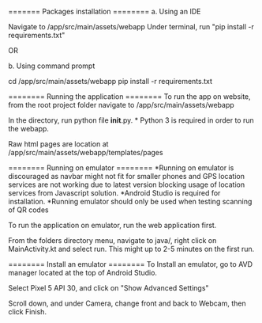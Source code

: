 ======= Packages installation ========
a. Using an IDE

Navigate to /app/src/main/assets/webapp
Under terminal, run "pip install -r requirements.txt"

OR

b. Using command prompt

cd <path to main project folder>/app/src/main/assets/webapp
pip install -r requirements.txt


======== Running the application ========
To run the app on website, from the root project folder navigate to /app/src/main/assets/webapp

In the directory, run python file __init__.py. * Python 3 is required in order to run the webapp.

Raw html pages are location at /app/src/main/assets/webapp/templates/pages


======== Running on emulator ========
*Running on emulator is discouraged as navbar might not fit for smaller phones and GPS location services are not working due to latest version blocking usage of location services from Javascript solution.
*Android Studio is required for installation.
*Running emulator should only be used when testing scanning of QR codes

To run the application on emulator, run the web application first.

From the folders directory menu, navigate to java/<first folder>, right click on MainActivity.kt and select run. This might up to 2-5 minutes on the first run.


======== Install an emulator ========
To Install an emulator, go to AVD manager located at the top of Android Studio. 

Select Pixel 5 API 30, and click on "Show Advanced Settings"

Scroll down, and under Camera, change front and back to Webcam, then click Finish.


